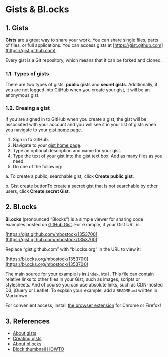 # Gists & Bl.ocks

## 1. Gists

**Gists** are a great way to share your work. You can share single files, parts of files, or full applications. You can access gists at [https://gist.github.com](https://gist.github.com).

Every gist is a Git repository, which means that it can be forked and cloned.

### 1.1. Types of gists

There are two types of gists: **public** gists and **secret gists**. Additionally, if you are not logged into GitHub when you create your gist, it will be an anonymous gist.

### 1.2. Creaing a gist

If you are signed in to GitHub when you create a gist, the gist will be associated with your account and you will see it in your list of gists when you navigate to your [gist home page](https://gist.github.com/).

1. Sign in to GitHub.
2. Navigate to your [gist home page](https://gist.github.com/).
3. Type an optional description and name for your gist.
4. Type the text of your gist into the gist text box. Add as many files as you need.
5. Do one of the following:

  a. To create a public, searchable gist, click **Create public gist**.

  b. Gist create buttonTo create a secret gist that is not searchable by other users, click **Create secret Gist**.

## 2. Bl.ocks

**Bl.ocks** (pronounced “Blocks”) is a simple viewer for sharing code examples hosted on [GitHub Gist](https://gist.github.com/). For example, if your Gist URL is:

[https://gist.github.com/mbostock/1353700](https://gist.github.com/mbostock/1353700)

Replace “gist.github.com” with “bl.ocks.org” in the URL to view it:

[https://bl.ocks.org/mbostock/1353700](https://bl.ocks.org/mbostock/1353700)

The main source for your example is in `index.html`. This file can contain relative links to other files in your Gist, such as images, scripts or stylesheets. And of course you can use absolute links, such as CDN-hosted D3, jQuery or Leaflet. To explain your example, add a `README.md` written in Markdown. 

For convenient access, install [the browser extension](https://github.com/mbostock/bl.ocks.org/blob/master/README.md) for Chrome or Firefox!

## 3. References

* [About gists](https://help.github.com/articles/about-gists/)
* [Creating gists](https://help.github.com/articles/creating-gists/)
* [About bl.ocks](https://bl.ocks.org/-/about)
* [Block thumbnail HOWTO](https://gist.github.com/joyrexus/11227283)

